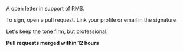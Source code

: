 A open letter in support of RMS.

To sign, open a pull request. Link your profile or email in the signature.

Let's keep the tone firm, but professional.


**Pull requests merged within 12 hours**
